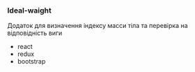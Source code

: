 ### Ideal-waight

Додаток для визначення індексу масси тіла та перевірка на відповідність виги

+ react
+ redux
+ bootstrap
